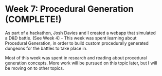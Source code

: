 # Week 7:  Procedural Generation (COMPLETE!)

As part of a hackathon, Josh Davies and I created a webapp that simulated a D&D battle.
(See Week 4) - This week was spent learning about Procedural Generation, in order to
build custom procedurally generated dungeons for the battles to take place in.

Most of this week was spent in research and reading about procedural generation concepts.
More work will be pursued on this topic later, but I will be moving on to other topics.
